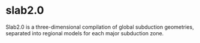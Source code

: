 slab2.0
=======

Slab2.0 is a three-dimensional compilation of global subduction geometries, separated into regional models for each major subduction zone.
